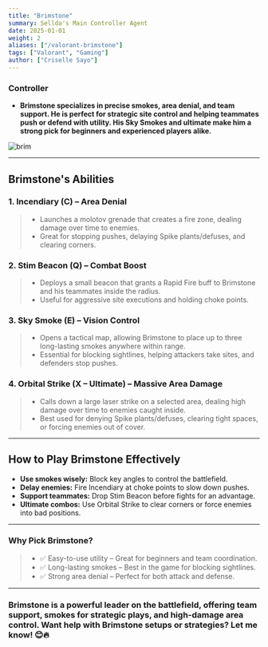 ```yaml
---
title: "Brimstone"
summary: Sellda's Main Controller Agent
date: 2025-01-01
weight: 2
aliases: ["/valorant-brimstone"]
tags: ["Valorant", "Gaming"]
author: ["Criselle Sayo"]
---
```


### Controller  

- **Brimstone specializes in precise smokes, area denial, and team support. He is perfect for strategic site control and helping teammates push or defend with utility. His Sky Smokes and ultimate make him a strong pick for beginners and experienced players alike.**

![brim](/brim.jpg)

---

## Brimstone's Abilities
### 1. Incendiary (C) – Area Denial
> - Launches a molotov grenade that creates a fire zone, dealing damage over time to enemies.
> - Great for stopping pushes, delaying Spike plants/defuses, and clearing corners.
### 2. Stim Beacon (Q) – Combat Boost
> - Deploys a small beacon that grants a Rapid Fire buff to Brimstone and his teammates inside the radius.
> - Useful for aggressive site executions and holding choke points.
### 3. Sky Smoke (E) – Vision Control
> - Opens a tactical map, allowing Brimstone to place up to three long-lasting smokes anywhere within range.
> - Essential for blocking sightlines, helping attackers take sites, and defenders stop pushes.
### 4. Orbital Strike (X – Ultimate) – Massive Area Damage
> - Calls down a large laser strike on a selected area, dealing high damage over time to enemies caught inside.
> - Best used for denying Spike plants/defuses, clearing tight spaces, or forcing enemies out of cover.

---

## How to Play Brimstone Effectively
- **Use smokes wisely:** Block key angles to control the battlefield.
- **Delay enemies:** Fire Incendiary at choke points to slow down pushes.
- **Support teammates:** Drop Stim Beacon before fights for an advantage.
- **Ultimate combos:** Use Orbital Strike to clear corners or force enemies into bad positions.

---

### Why Pick Brimstone?
> - ✅ Easy-to-use utility – Great for beginners and team coordination.
> - ✅ Long-lasting smokes – Best in the game for blocking sightlines.
> - ✅ Strong area denial – Perfect for both attack and defense.

---

### Brimstone is a powerful leader on the battlefield, offering team support, smokes for strategic plays, and high-damage area control. Want help with Brimstone setups or strategies? Let me know! 😊🔥